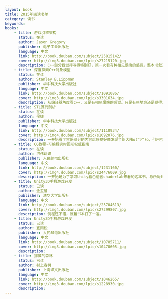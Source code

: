 ```yaml
---
layout: book
title: 2015年阅读书单
category: 读书
keywords:
books: 
    - title: 游戏引擎架构
      status: 在读
      author: Jason Gregory 
      publisher: 电子工业出版社
      language: 中文
      link: http://book.douban.com/subject/25815142/
      cover: http://img3.douban.com/lpic/s27215120.jpg
      description: C++部分我觉得写得特别好，第一次看有种相见恨晚的感觉。整本书叙述清晰内容丰富，译者加入了很多译注，使得书本外延资料大大增加。
    - title: 深度探索C++对象模型
      status: 在读
      author: Stanley B.Lippman
      publisher: 华中科技大学出版社
      language: 中文
      link: http://book.douban.com/subject/1091086/
      cover: http://img3.douban.com/lpic/s3301634.jpg
      description: 从编译器角度看C++，又是有相见恨晚的感觉。只是有些地方还是觉得理解不了，好书要慢慢啃。
    - title: STL源码剖析
      status: 在读
      author: 侯捷
      publisher: 华中科技大学出版社
      language: 中文
      link: http://book.douban.com/subject/1110934/
      cover: http://img4.douban.com/lpic/s1092076.jpg
      description: 一开始看了容器部分的内容后感觉好像发现了新大陆o(^▽^)o，引用豆瓣的话：这本书使读者看到vector的实现、list的实现、heap的实现、deque的实现、Red Black tree的实现、hash table的实现、set/map的实现；看到各种算法（排序、查找、排列组合、数据移动与复制技术）的实现；甚至还能够看到底层的memory pool和高阶抽象的traits机制的实现。
    - title: CG教程-可编程实时图形权威指南
      status: 在读
      author: 洪伟翻译  
      publisher: 人民邮电出版社
      language: 中文
      link: http://book.douban.com/subject/1231160/
      cover: http://img4.douban.com/lpic/s24476009.jpg
      description: 一开始是为了学习Unity着色语言shaderlab来看的这本书。总所周知，shaderlab只是在CG上包装了一层Unity的外衣，语法上还是和CG相同的。这是一本相当棒的Shader入门级教程。
    - title: Unity3D手机游戏开发
      status: 已读
      author: 金玺曾
      publisher: 清华大学出版社
      language: 中文
      link: http://book.douban.com/subject/25704613/
      cover: http://img4.douban.com/lpic/s27299807.jpg
      description: 例程还不错，照着书本打了一遍。
    - title: Unity3D手机游戏开发
      status: 已读
      author: 宣雨松 
      publisher: 人民邮电出版社
      language: 中文
      link: http://book.douban.com/subject/10785711/
      cover: http://img3.douban.com/lpic/s10470605.jpg
      description:
    - title: 挪威的森林
      status: 已读
      author: 村上春树
      publisher: 上海译文出版社
      language: 中文
      link: http://book.douban.com/subject/1046265/
      cover: http://img3.douban.com/lpic/s1228930.jpg
      description:
---
```





     
  